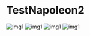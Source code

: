 # TestNapoleon2
![img1](https://github.com/Vlad8161/TestNapoleon2/blob/master/result1.jpg?raw=true)
![img1](https://github.com/Vlad8161/TestNapoleon2/blob/master/result2.jpg?raw=true)
![img1](https://github.com/Vlad8161/TestNapoleon2/blob/master/result3.jpg?raw=true)
![img1](https://github.com/Vlad8161/TestNapoleon2/blob/master/result4.jpg?raw=true)
